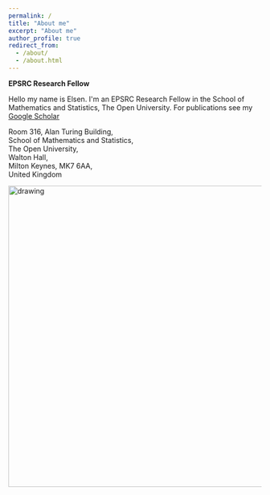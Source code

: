 ```yaml
---
permalink: /
title: "About me"
excerpt: "About me"
author_profile: true
redirect_from: 
  - /about/
  - /about.html
---
```


__EPSRC Research Fellow__

Hello my name is Elsen. I'm an EPSRC Research Fellow in the School of Mathematics and Statistics, The Open University.
For publications see my [Google Scholar]


Room 316, Alan Turing Building, <br/>
School of Mathematics and Statistics, <br/>
The Open University, <br/>
Walton Hall, <br/>
Milton Keynes, MK7 6AA,  <br/>
United Kingdom <br/> 

<img src="https://elsentjhung.github.io/images/logo.jpg" alt="drawing" width="600"/>

[Google Scholar]: https://scholar.google.co.uk/citations?user=IpPNtcAAAAAJ&hl=en
